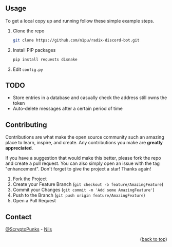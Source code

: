 <div id="top"></div>

<!-- USAGE -->
## Usage

To get a local copy up and running follow these simple example steps.

1. Clone the repo
   ```sh
   git clone https://github.com/n1pu/radix-discord-bot.git
   ```
2. Install PIP packages
   ```sh
   pip install requests disnake
   ```
3. Edit `config.py`

<!-- TODO -->
## TODO

- Store entries in a database and casually check the address still owns the token
- Auto-delete messages after a certain period of time

<!-- CONTRIBUTING -->
## Contributing

Contributions are what make the open source community such an amazing place to learn, inspire, and create. Any contributions you make are **greatly appreciated**.

If you have a suggestion that would make this better, please fork the repo and create a pull request. You can also simply open an issue with the tag "enhancement".
Don't forget to give the project a star! Thanks again!

1. Fork the Project
2. Create your Feature Branch (`git checkout -b feature/AmazingFeature`)
3. Commit your Changes (`git commit -m 'Add some AmazingFeature'`)
4. Push to the Branch (`git push origin feature/AmazingFeature`)
5. Open a Pull Request

<!-- CONTACT -->
## Contact

[@ScryptoPunks](https://twitter.com/ScryptoPunks) - [Nils](https://discordapp.com/users/941011407158263828)

<p align="right">(<a href="#top">back to top</a>)</p>
